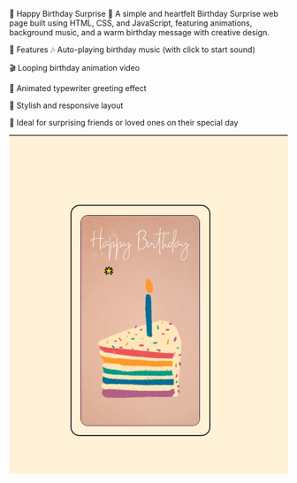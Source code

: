 🎂 Happy Birthday Surprise 🎉
A simple and heartfelt Birthday Surprise web page built using HTML, CSS, and JavaScript, featuring animations, background music, and a warm birthday message with creative design.

🧁 Features
🎶 Auto-playing birthday music (with click to start sound)

🎬 Looping birthday animation video

🎉 Animated typewriter greeting effect

🎨 Stylish and responsive layout

🎁 Ideal for surprising friends or loved ones on their special day

![image alt](https://github.com/Margreatpooja/Abi-birthday/blob/6f853e4c03f84db0e89b004e8490296e2c842979/birthday.PNG)



